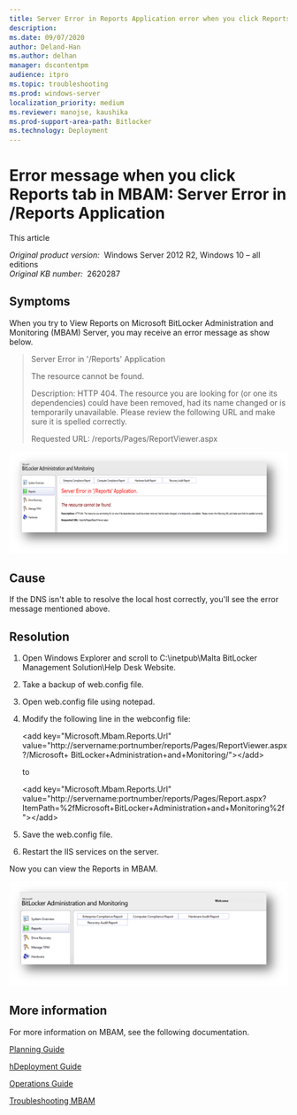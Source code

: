 ```yaml
---
title: Server Error in Reports Application error when you click Reports tab in MBAM
description: 
ms.date: 09/07/2020
author: Deland-Han
ms.author: delhan
manager: dscontentpm
audience: itpro
ms.topic: troubleshooting
ms.prod: windows-server
localization_priority: medium
ms.reviewer: manojse, kaushika
ms.prod-support-area-path: Bitlocker
ms.technology: Deployment
---
```

# Error message when you click Reports tab in MBAM: Server Error in /Reports Application

This article

_Original product version:_ &nbsp;Windows Server 2012 R2, Windows 10 – all editions  
_Original KB number:_ &nbsp;2620287

## Symptoms

When you try to View Reports on Microsoft BitLocker Administration and Monitoring (MBAM) Server, you may receive an error message as show below.

> Server Error in '/Reports' Application
>
> The resource cannot be found.
>
> Description: HTTP 404. The resource you are looking for (or one its dependencies) could have been removed, had its name changed or is temporarily unavailable. Please review the following URL and make sure it is spelled correctly.
>
> Requested URL: /reports/Pages/ReportViewer.aspx

![MBAM reports error](./media/server-error-click-reports-tab-mbam/mbam-reports-error.png)

## Cause

If the DNS isn't able to resolve the local host correctly, you'll see the error message mentioned above.

## Resolution

1. Open Windows Explorer and scroll to C:\inetpub\Malta BitLocker Management Solution\Help Desk Website.
2. Take a backup of web.config file.
3. Open web.config file using notepad.
4. Modify the following line in the webconfig file:

    \<add key="Microsoft.Mbam.Reports.Url" value="http://servername:portnumber/reports/Pages/ReportViewer.aspx?/Microsoft+
    BitLocker+Administration+and+Monitoring/">\</add>
    
    to
    
    \<add key="Microsoft.Mbam.Reports.Url" value="http://servername:portnumber/reports/Pages/Report.aspx?ItemPath=%2fMicrosoft+BitLocker+Administration+and+Monitoring%2f">\</add>

5. Save the web.config file.
6. Restart the IIS services on the server.

Now you can view the Reports in MBAM.

![MBAM reports](./media/server-error-click-reports-tab-mbam/mbam-reports.png)

## More information

For more information on MBAM, see the following documentation.

[Planning Guide](https://onlinehelp.microsoft.com/mdop/hh285653.aspx) 

[hDeployment Guide](https://onlinehelp.microsoft.com/mdop/hh285644.aspx) 

[Operations Guide](https://onlinehelp.microsoft.com/mdop/hh285664.aspx) 

[Troubleshooting MBAM](https://onlinehelp.microsoft.com/mdop/hh352745.aspx)
